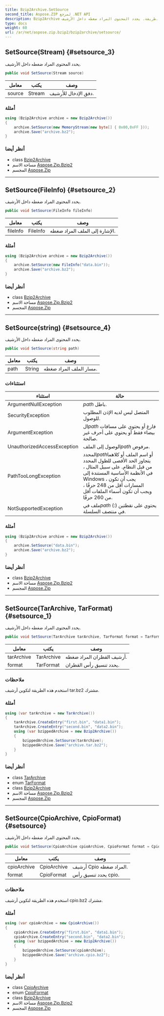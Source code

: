 ```yaml
---
title: Bzip2Archive.SetSource
second_title: Aspose.ZIP لمرجع .NET API
description: Bzip2Archive طريقة. يحدد المحتوى المراد ضغطه داخل الأرشيف.
type: docs
weight: 60
url: /ar/net/aspose.zip.bzip2/bzip2archive/setsource/
---
```

## SetSource(Stream) {#setsource_3}

يحدد المحتوى المراد ضغطه داخل الأرشيف.

```csharp
public void SetSource(Stream source)
```

| معامل | يكتب | وصف |
| --- | --- | --- |
| source | Stream | دفق الإدخال للأرشيف. |

### أمثلة

```csharp
using (Bzip2Archive archive = new Bzip2Archive()) 
{
    archive.SetSource(new MemoryStream(new byte[] { 0x00,0xFF }));
    archive.Save("archive.bz2");
}
```

### أنظر أيضا

* class [Bzip2Archive](../)
* مساحة الاسم [Aspose.Zip.Bzip2](../../bzip2archive/)
* المجسم [Aspose.Zip](../../../)

---

## SetSource(FileInfo) {#setsource_2}

يحدد المحتوى المراد ضغطه داخل الأرشيف.

```csharp
public void SetSource(FileInfo fileInfo)
```

| معامل | يكتب | وصف |
| --- | --- | --- |
| fileInfo | FileInfo | الإشارة إلى الملف المراد ضغطه. |

### أمثلة

```csharp
using (Bzip2Archive archive = new Bzip2Archive()) 
{
    archive.SetSource(new FileInfo("data.bin"));
    archive.Save("archive.bz2");
}
```

### أنظر أيضا

* class [Bzip2Archive](../)
* مساحة الاسم [Aspose.Zip.Bzip2](../../bzip2archive/)
* المجسم [Aspose.Zip](../../../)

---

## SetSource(string) {#setsource_4}

يحدد المحتوى المراد ضغطه داخل الأرشيف.

```csharp
public void SetSource(string path)
```

| معامل | يكتب | وصف |
| --- | --- | --- |
| path | String | مسار الملف المراد ضغطه. |

### استثناءات

| استثناء | حالة |
| --- | --- |
| ArgumentNullException | *path* باطل. |
| SecurityException | المتصل ليس لديه الإذن المطلوب للوصول. |
| ArgumentException | ال*path* فارغ أو يحتوي على مسافات بيضاء فقط أو يحتوي على أحرف غير صالحة. |
| UnauthorizedAccessException | الوصول إلى الملف*path* مرفوض. |
| PathTooLongException | المحدد*path*أو اسم الملف أو كلاهما يتجاوز الحد الأقصى للطول المحدد من قبل النظام. على سبيل المثال ، في الأنظمة الأساسية المستندة إلى Windows ، يجب أن تكون المسارات أقل من 248 حرفًا ، ويجب أن تكون أسماء الملفات أقل من 260 حرفًا. |
| NotSupportedException | ملف في*path* يحتوي على نقطتين (:) في منتصف السلسلة. |

### أمثلة

```csharp
using (Bzip2Archive archive = new Bzip2Archive()) 
{
    archive.SetSource("data.bin");
    archive.Save("archive.bz2");
}
```

### أنظر أيضا

* class [Bzip2Archive](../)
* مساحة الاسم [Aspose.Zip.Bzip2](../../bzip2archive/)
* المجسم [Aspose.Zip](../../../)

---

## SetSource(TarArchive, TarFormat) {#setsource_1}

يحدد المحتوى المراد ضغطه داخل الأرشيف.

```csharp
public void SetSource(TarArchive tarArchive, TarFormat format = TarFormat.UsTar)
```

| معامل | يكتب | وصف |
| --- | --- | --- |
| tarArchive | TarArchive | أرشيف القطران المراد ضغطه. |
| format | TarFormat | يحدد تنسيق رأس القطران. |

### ملاحظات

استخدم هذه الطريقة لتكوين أرشيف tar.bz2 مشترك.

### أمثلة

```csharp
using (var tarArchive = new TarArchive())
{
    tarArchive.CreateEntry("first.bin", "data1.bin");
    tarArchive.CreateEntry("second.bin", "data2.bin");
    using (var bzippedArchive = new Bzip2Archive())
    {
        bzippedArchive.SetSource(tarArchive);
        bzippedArchive.Save("archive.tar.bz2");
    }
}
```

### أنظر أيضا

* class [TarArchive](../../../aspose.zip.tar/tararchive/)
* enum [TarFormat](../../../aspose.zip.tar/tarformat/)
* class [Bzip2Archive](../)
* مساحة الاسم [Aspose.Zip.Bzip2](../../bzip2archive/)
* المجسم [Aspose.Zip](../../../)

---

## SetSource(CpioArchive, CpioFormat) {#setsource}

يحدد المحتوى المراد ضغطه داخل الأرشيف.

```csharp
public void SetSource(CpioArchive cpioArchive, CpioFormat format = CpioFormat.OldAscii)
```

| معامل | يكتب | وصف |
| --- | --- | --- |
| cpioArchive | CpioArchive | أرشيف Cpio المراد ضغطه. |
| format | CpioFormat | يحدد تنسيق رأس cpio. |

### ملاحظات

استخدم هذه الطريقة لتكوين أرشيف cpio.bz2 مشترك.

### أمثلة

```csharp
using (var cpioArchive = new CpioArchive())
{
    cpioArchive.CreateEntry("first.bin", "data1.bin");
    cpioArchive.CreateEntry("second.bin", "data2.bin");
    using (var bzippedArchive = new Bzip2Archive())
    {
        bzippedArchive.SetSource(cpioArchive);
        bzippedArchive.Save("archive.cpio.bz2");
    }
}
```

### أنظر أيضا

* class [CpioArchive](../../../aspose.zip.cpio/cpioarchive/)
* enum [CpioFormat](../../../aspose.zip.cpio/cpioformat/)
* class [Bzip2Archive](../)
* مساحة الاسم [Aspose.Zip.Bzip2](../../bzip2archive/)
* المجسم [Aspose.Zip](../../../)


